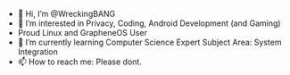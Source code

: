 - 👋 Hi, I’m @WreckingBANG
- 👀 I’m interested in Privacy, Coding, Android Development (and Gaming)
- Proud Linux and GrapheneOS User
- 🌱 I’m currently learning Computer Science Expert Subject Area: System Integration
- 📫 How to reach me: Please dont.
